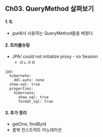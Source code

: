 ## Ch03. QueryMethod 살펴보기
#### 1. IL
- jpa에서 사용하는 QueryMethod들을 배웠다.
    
#### 2. 트러블슈팅
- JPA/ could not initialize proxy - no Session
  - ㅁㄴㅇㄹ 
```
jpa:
  hibernate:
    ddl-auto: none
  show-sql: true
  properties:
    hibernate:
      show_sql: true
      format_sql: true
```
#### 3. 추가 정리 
- getOne, findById
- 롬복 컨스트럭트 어노테이션
